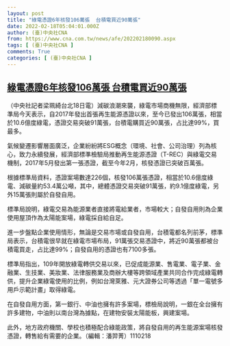 ```yaml
---
layout: post
title: "綠電憑證6年核發106萬張  台積電買近90萬張"
date: 2022-02-18T05:04:01.000Z
author: (臺)中央社CNA
from: https://www.cna.com.tw/news/afe/202202180090.aspx
tags: [ (臺)中央社CNA ]
comments: True
categories: [ (臺)中央社CNA ]
---
```

<!--1645160641000-->
[綠電憑證6年核發106萬張  台積電買近90萬張](https://www.cna.com.tw/news/afe/202202180090.aspx)
------

<div>
<div></div><div><p>（中央社記者梁珮綺台北18日電）減碳浪潮來襲，綠電市場商機無限，經濟部標準局今天表示，自2017年發出首張再生能源憑證以來，至今已發出106萬張，相當於10.6億度綠電，憑證交易突破91萬張，台積電購買近90萬張，占比達99%，買最多。</p><p>氣候變遷影響層面廣泛，企業紛紛將ESG概念（環境、社會、公司治理）列為核心，致力永續發展，經濟部標準檢驗局推動再生能源憑證（T-REC）與綠電交易機制，2017年5月發出第一張憑證，截至今年2月，核發憑證已突破百萬張。</p><p>根據標準局資料，憑證案場數達226個，核發106萬張憑證，相當於10.6億度綠電、減碳量約53.4萬公噸，其中，總體憑證交易突破91萬張，約9.1億度綠電，另外15萬張則屬於自發自用。</p><p>標準局說明，綠電交易為能源業者直接將電給業者，市場較大；自發自用則為企業使用屋頂作為太陽能案場，綠電採自給自足。</p><p>進一步盤點企業使用情形，無論是交易市場或自發自用，台積電都名列前茅，標準局表示，台積電很早就在綠電市場布局，91萬張交易憑證中，將近90萬張都被台積電買走，占比達99%；自發自用的憑證也有7100多張。</p><p>標準局指出，109年開放綠電轉供交易以來，已促成能源業、售電業、電子業、金融業、生技業、美妝業、法律服務業及商辦大樓等跨領域產業共同合作完成綠電轉供，提升企業綠電使用的比例，例如台灣萊雅、元大證券公司等透過「單一電號多用戶示範計畫」取得綠電。</p><p>在自發自用方面，第一銀行、中油也擁有許多案場，標檢局說明，一銀在全台擁有許多建物，中油則以南台灣為據點，在建物安裝太陽能板，興建案場。</p><p>此外，地方政府機關、學校也積極配合綠能政策，將自發自用的再生能源案場核發憑證，轉售給有需要的企業。（編輯：潘羿菁）1110218</p></div>
</div>
